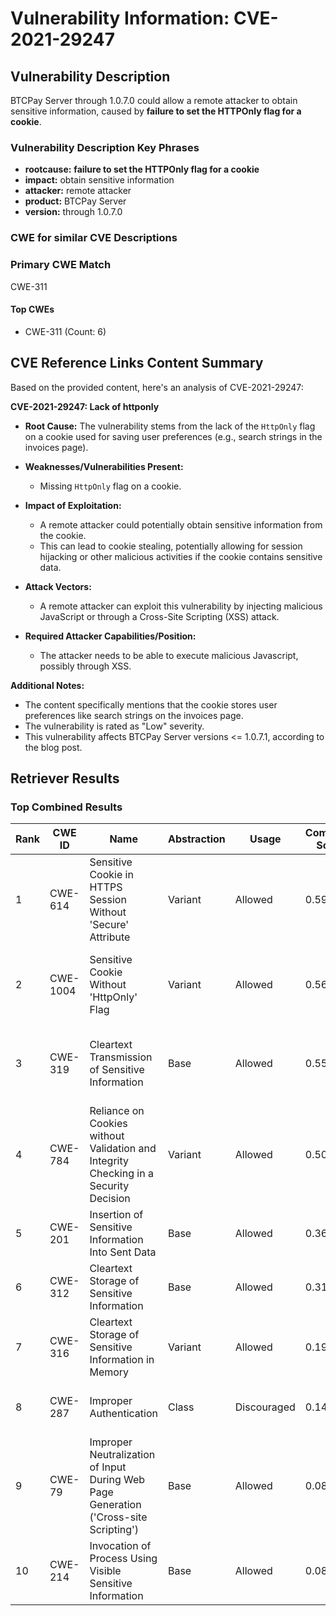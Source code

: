 # Vulnerability Information: CVE-2021-29247

## Vulnerability Description
BTCPay Server through 1.0.7.0 could allow a remote attacker to obtain sensitive information, caused by **failure to set the HTTPOnly flag for a cookie**.

### Vulnerability Description Key Phrases
- **rootcause:** **failure to set the HTTPOnly flag for a cookie**
- **impact:** obtain sensitive information
- **attacker:** remote attacker
- **product:** BTCPay Server
- **version:** through 1.0.7.0

### CWE for similar CVE Descriptions
### Primary CWE Match
CWE-311

#### Top CWEs
- CWE-311 (Count: 6)

## CVE Reference Links Content Summary
Based on the provided content, here's an analysis of CVE-2021-29247:

**CVE-2021-29247: Lack of httponly**

*   **Root Cause:** The vulnerability stems from the lack of the `HttpOnly` flag on a cookie used for saving user preferences (e.g., search strings in the invoices page).

*   **Weaknesses/Vulnerabilities Present:**
    *   Missing `HttpOnly` flag on a cookie.

*   **Impact of Exploitation:**
    *   A remote attacker could potentially obtain sensitive information from the cookie.
    *   This can lead to cookie stealing, potentially allowing for session hijacking or other malicious activities if the cookie contains sensitive data.

*   **Attack Vectors:**
    *   A remote attacker can exploit this vulnerability by injecting malicious JavaScript or through a Cross-Site Scripting (XSS) attack.

*   **Required Attacker Capabilities/Position:**
    *   The attacker needs to be able to execute malicious Javascript, possibly through XSS.

**Additional Notes:**

*   The content specifically mentions that the cookie stores user preferences like search strings on the invoices page.
*   The vulnerability is rated as "Low" severity.
*   This vulnerability affects BTCPay Server versions <= 1.0.7.1, according to the blog post.

## Retriever Results

### Top Combined Results

| Rank | CWE ID | Name | Abstraction | Usage | Combined Score | Retrievers | Individual Scores |
|------|--------|------|-------------|-------|---------------|------------|-------------------|
| 1 | CWE-614 | Sensitive Cookie in HTTPS Session Without 'Secure' Attribute | Variant | Allowed | 0.5902 | dense, sparse, graph | dense: 0.586, sparse: 0.258, graph: 0.555 |
| 2 | CWE-1004 | Sensitive Cookie Without 'HttpOnly' Flag | Variant | Allowed | 0.5607 | dense, sparse, graph | dense: 0.596, sparse: 0.323, graph: 0.348 |
| 3 | CWE-319 | Cleartext Transmission of Sensitive Information | Base | Allowed | 0.5509 | dense, sparse, graph | dense: 0.459, sparse: 0.182, graph: 0.608 |
| 4 | CWE-784 | Reliance on Cookies without Validation and Integrity Checking in a Security Decision | Variant | Allowed | 0.5087 | dense, sparse, graph | dense: 0.531, sparse: 0.156, graph: 0.548 |
| 5 | CWE-201 | Insertion of Sensitive Information Into Sent Data | Base | Allowed | 0.3612 | sparse, graph | sparse: 0.158, graph: 0.757 |
| 6 | CWE-312 | Cleartext Storage of Sensitive Information | Base | Allowed | 0.3123 | sparse, graph | sparse: 0.178, graph: 0.589 |
| 7 | CWE-316 | Cleartext Storage of Sensitive Information in Memory | Variant | Allowed | 0.1912 | sparse, graph | sparse: 0.147, graph: 0.344 |
| 8 | CWE-287 | Improper Authentication | Class | Discouraged | 0.1404 | dense, sparse | dense: 0.451, sparse: 0.154 |
| 9 | CWE-79 | Improper Neutralization of Input During Web Page Generation ('Cross-site Scripting') | Base | Allowed | 0.0894 | sparse | sparse: 0.156 |
| 10 | CWE-214 | Invocation of Process Using Visible Sensitive Information | Base | Allowed | 0.0857 | sparse | sparse: 0.150 |

